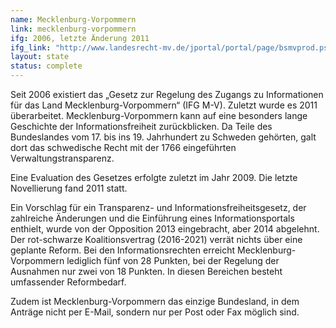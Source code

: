 ```yaml
---
name: Mecklenburg-Vorpommern
link: mecklenburg-vorpommern
ifg: 2006, letzte Änderung 2011
ifg_link: "http://www.landesrecht-mv.de/jportal/portal/page/bsmvprod.psml?showdoccase=1&doc.id=jlr-InfFrGMVrahmen&doc.part=X&doc.origin=bs&st=lr"
layout: state
status: complete
---
```

Seit 2006 existiert das „Gesetz zur Regelung des Zugangs zu
Informationen für das Land Mecklenburg-Vorpommern“
(IFG M-V). Zuletzt wurde es 2011 überarbeitet.
Mecklenburg-Vorpommern kann auf eine besonders lange
Geschichte der Informationsfreiheit zurückblicken. Da Teile
des Bundeslandes vom 17. bis ins 19. Jahrhundert zu Schweden
gehörten, galt dort das schwedische Recht mit der 1766 eingeführten
Verwaltungstransparenz. 

Eine Evaluation des Gesetzes erfolgte zuletzt im Jahr 2009. Die letzte Novellierung fand 2011 statt.

Ein Vorschlag für ein Transparenz- und Informationsfreiheitsgesetz,
der zahlreiche Änderungen und die Einführung eines
Informationsportals enthielt, wurde von der Opposition 2013
eingebracht, aber 2014 abgelehnt. Der rot-schwarze Koalitionsvertrag (2016-2021) verrät nichts über eine geplante Reform.
Bei den Informationsrechten erreicht Mecklenburg-Vorpommern lediglich fünf von 28 Punkten, bei der Regelung der Ausnahmen
nur zwei von 18 Punkten. In diesen Bereichen besteht umfassender Reformbedarf. 

Zudem ist Mecklenburg-Vorpommern das einzige Bundesland, in dem Anträge nicht per E-Mail, sondern nur per Post oder Fax möglich sind.
